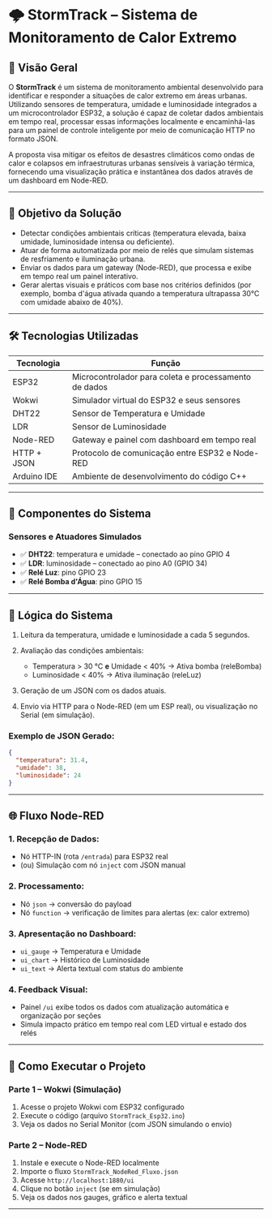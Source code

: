 # 🌩️ StormTrack – Sistema de Monitoramento de Calor Extremo

## 📘 Visão Geral

O **StormTrack** é um sistema de monitoramento ambiental desenvolvido para identificar e responder a situações de calor extremo em áreas urbanas. Utilizando sensores de temperatura, umidade e luminosidade integrados a um microcontrolador ESP32, a solução é capaz de coletar dados ambientais em tempo real, processar essas informações localmente e encaminhá-las para um painel de controle inteligente por meio de comunicação HTTP no formato JSON.

A proposta visa mitigar os efeitos de desastres climáticos como ondas de calor e colapsos em infraestruturas urbanas sensíveis à variação térmica, fornecendo uma visualização prática e instantânea dos dados através de um dashboard em Node-RED.

---

## 🎯 Objetivo da Solução

* Detectar condições ambientais críticas (temperatura elevada, baixa umidade, luminosidade intensa ou deficiente).
* Atuar de forma automatizada por meio de relés que simulam sistemas de resfriamento e iluminação urbana.
* Enviar os dados para um gateway (Node-RED), que processa e exibe em tempo real um painel interativo.
* Gerar alertas visuais e práticos com base nos critérios definidos (por exemplo, bomba d'água ativada quando a temperatura ultrapassa 30°C com umidade abaixo de 40%).

---

## 🛠 Tecnologias Utilizadas

| Tecnologia  | Função                                                |
| ----------- | ----------------------------------------------------- |
| ESP32       | Microcontrolador para coleta e processamento de dados |
| Wokwi       | Simulador virtual do ESP32 e seus sensores            |
| DHT22       | Sensor de Temperatura e Umidade                       |
| LDR         | Sensor de Luminosidade                                |
| Node-RED    | Gateway e painel com dashboard em tempo real          |
| HTTP + JSON | Protocolo de comunicação entre ESP32 e Node-RED       |
| Arduino IDE | Ambiente de desenvolvimento do código C++             |

---

## 🧪 Componentes do Sistema

### Sensores e Atuadores Simulados

* ✅ **DHT22**: temperatura e umidade – conectado ao pino GPIO 4
* ✅ **LDR**: luminosidade – conectado ao pino A0 (GPIO 34)
* ✅ **Relé Luz**: pino GPIO 23
* ✅ **Relé Bomba d'Água**: pino GPIO 15

---

## 🧠 Lógica do Sistema

1. Leitura da temperatura, umidade e luminosidade a cada 5 segundos.
2. Avaliação das condições ambientais:

   * Temperatura > 30 °C **e** Umidade < 40% → Ativa bomba (releBomba)
   * Luminosidade < 40% → Ativa iluminação (releLuz)
3. Geração de um JSON com os dados atuais.
4. Envio via HTTP para o Node-RED (em um ESP real), ou visualização no Serial (em simulação).

### Exemplo de JSON Gerado:

```json
{
  "temperatura": 31.4,
  "umidade": 38,
  "luminosidade": 24
}
```

---

## 🌐 Fluxo Node-RED

### 1. Recepção de Dados:

* Nó HTTP-IN (rota `/entrada`) para ESP32 real
* (ou) Simulação com nó `inject` com JSON manual

### 2. Processamento:

* Nó `json` → conversão do payload
* Nó `function` → verificação de limites para alertas (ex: calor extremo)

### 3. Apresentação no Dashboard:

* `ui_gauge` → Temperatura e Umidade
* `ui_chart` → Histórico de Luminosidade
* `ui_text` → Alerta textual com status do ambiente

### 4. Feedback Visual:

* Painel `/ui` exibe todos os dados com atualização automática e organização por seções
* Simula impacto prático em tempo real com LED virtual e estado dos relés

---

## 🚀 Como Executar o Projeto

### Parte 1 – Wokwi (Simulação)

1. Acesse o projeto Wokwi com ESP32 configurado
2. Execute o código (arquivo `StormTrack_Esp32.ino`)
3. Veja os dados no Serial Monitor (com JSON simulando o envio)

### Parte 2 – Node-RED

1. Instale e execute o Node-RED localmente
2. Importe o fluxo `StormTrack_NodeRed_Fluxo.json`
3. Acesse `http://localhost:1880/ui`
4. Clique no botão `inject` (se em simulação)
5. Veja os dados nos gauges, gráfico e alerta textual

---
